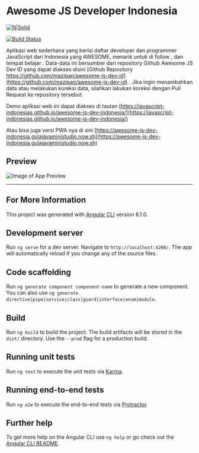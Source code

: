 # Awesome JS Developer Indonesia

[![N|Solid](https://cldup.com/dTxpPi9lDf.thumb.png)](https://nodesource.com/products/nsolid)

[![Build Status](https://travis-ci.org/joemccann/dillinger.svg?branch=master)](https://travis-ci.org/joemccann/dillinger)

Aplikasi web sederhana yang berisi daftar developer dan programmer JavaScript dari Indonesia yang AWESOME, menarik untuk di follow , dan tempat belajar . Data-data ini bersumber dari repository Github Awesome JS Dev ID yang dapat diakses disini [Github Repository https://github.com/mazipan/awesome-js-dev-id](https://github.com/mazipan/awesome-js-dev-id) . Jika ingin menambahkan data atau melakukan koreksi data, silahkan lakukan koreksi dengan Pull Request ke repository tersebut.

Demo aplikasi web ini dapat diakses di tautan [https://javascript-indonesias.github.io/awesome-js-dev-indonesia/](https://javascript-indonesias.github.io/awesome-js-dev-indonesia/)

Atau bisa juga versi PWA nya di sini [https://awesome-js-dev-indonesia.gulajavaministudio.now.sh](https://awesome-js-dev-indonesia.gulajavaministudio.now.sh)

## Preview

![Image of App Preview](https://raw.githubusercontent.com/javascript-indonesias/AwesomeJSDevIdSource/master/previewpage.png)

---

## For More Information

This project was generated with [Angular CLI](https://github.com/angular/angular-cli) version 8.1.0.

## Development server

Run `ng serve` for a dev server. Navigate to `http://localhost:4200/`. The app will automatically reload if you change any of the source files.

## Code scaffolding

Run `ng generate component component-name` to generate a new component. You can also use `ng generate directive|pipe|service|class|guard|interface|enum|module`.

## Build

Run `ng build` to build the project. The build artifacts will be stored in the `dist/` directory. Use the `--prod` flag for a production build.

## Running unit tests

Run `ng test` to execute the unit tests via [Karma](https://karma-runner.github.io).

## Running end-to-end tests

Run `ng e2e` to execute the end-to-end tests via [Protractor](http://www.protractortest.org/).

## Further help

To get more help on the Angular CLI use `ng help` or go check out the [Angular CLI README](https://github.com/angular/angular-cli/blob/master/README.md).
